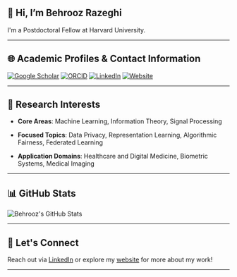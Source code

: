 ## 👋 Hi, I’m Behrooz Razeghi

I'm a Postdoctoral Fellow at Harvard University.

---

## 🌐 Academic Profiles & Contact Information

[![Google Scholar](https://img.shields.io/badge/Google%20Scholar-MR0G8WgAAAAJ-4285F4?style=flat&logo=google-scholar&logoColor=white)](https://scholar.google.com/citations?user=MR0G8WgAAAAJ&hl=en)
[![ORCID](https://img.shields.io/badge/ORCID-0000--0001--9568--4166-A6CE39?style=flat&logo=orcid&logoColor=white)](https://orcid.org/0000-0001-9568-4166)
[![LinkedIn](https://img.shields.io/badge/LinkedIn-behroozrazeghi-0077B5?style=flat&logo=linkedin&logoColor=white)](https://www.linkedin.com/in/behroozrazeghi/)
[![Website](https://img.shields.io/badge/Website-www.behroozrazeghi.com-0A66C2?style=flat&logo=google-chrome&logoColor=white)](https://www.behroozrazeghi.com/)

---

## 📌 Research Interests

- **Core Areas**: Machine Learning, Information Theory, Signal Processing

- **Focused Topics**: Data Privacy, Representation Learning, Algorithmic Fairness, Federated Learning

- **Application Domains**: Healthcare and Digital Medicine, Biometric Systems, Medical Imaging

---


## 📊 GitHub Stats

![Behrooz's GitHub Stats](https://github-readme-stats.vercel.app/api?username=BehroozRazeghi&show_icons=true&count_private=true)

---

## 👯 Let's Connect

Reach out via [LinkedIn](https://www.linkedin.com/in/behroozrazeghi/) or explore my [website](https://www.behroozrazeghi.com/) for more about my work!



---

<!--
**BehroozRazeghi/BehroozRazeghi** is a ✨ _special_ ✨ repository because its `README.md` (this file) appears on your GitHub profile.

Here are some ideas to get you started:

- 🔭 I’m currently working on ...
- 🌱 I’m currently learning ...
- 👯 I’m looking to collaborate on ...
- 🤔 I’m looking for help with ...
- 💬 Ask me about ...
- 📫 How to reach me: ...
- 😄 Pronouns: ...
- ⚡ Fun fact: ...
-->

